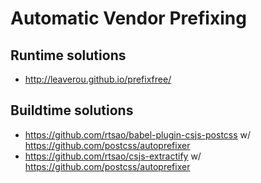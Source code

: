 # Automatic Vendor Prefixing

## Runtime solutions

* http://leaverou.github.io/prefixfree/

## Buildtime solutions

* https://github.com/rtsao/babel-plugin-csjs-postcss w/ https://github.com/postcss/autoprefixer
* https://github.com/rtsao/csjs-extractify w/ https://github.com/postcss/autoprefixer
